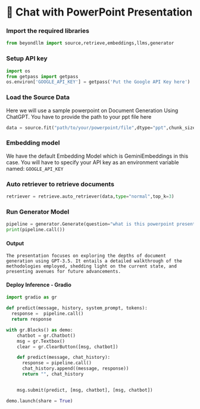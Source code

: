 # 💬 Chat with PowerPoint Presentation

### Import the required libraries

```python
from beyondllm import source,retrieve,embeddings,llms,generator
```

### Setup API key

```python
import os
from getpass import getpass
os.environ['GOOGLE_API_KEY'] = getpass('Put the Google API Key here')
```

### Load the Source Data

Here we will use a sample powerpoint on Document Generation Using ChatGPT. You have to provide the path to your ppt file here

```python
data = source.fit("path/to/your/powerpoint/file",dtype="ppt",chunk_size=512,chunk_overlap=51)
```

### Embedding model

We have the default Embedding Model which is GeminiEmbeddings in this case. You will have to specify your API key as an environment variable named: `GOOGLE_API_KEY`&#x20;

### Auto retriever to retrieve documents

```python
retriever = retrieve.auto_retriever(data,type="normal",top_k=3)
```

### Run Generator Model

```python
pipeline = generator.Generate(question="what is this powerpoint presentation about?",retriever=retriever)
print(pipeline.call())
```

#### Output

```
The presentation focuses on exploring the depths of document generation using GPT-3.5. It entails a detailed walkthrough of the methodologies employed, shedding light on the current state, and presenting avenues for future advancements.
```

#### Deploy Inference - Gradio

```python
import gradio as gr

def predict(message, history, system_prompt, tokens):
  response =  pipeline.call()
  return response

with gr.Blocks() as demo:
    chatbot = gr.Chatbot()
    msg = gr.Textbox()
    clear = gr.ClearButton([msg, chatbot])

    def predict(message, chat_history):
      response = pipeline.call()
      chat_history.append((message, response))
      return "", chat_history


    msg.submit(predict, [msg, chatbot], [msg, chatbot])

demo.launch(share = True)
```
